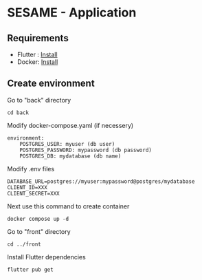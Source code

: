# SESAME - Application

## Requirements
- Flutter : [Install](https://docs.flutter.dev/get-started/install)
- Docker: [Install](https://docs.docker.com/engine/install/)

## Create environment
Go to "back" directory

    cd back
Modify docker-compose.yaml (if necessery)

    environment:
	    POSTGRES_USER: myuser (db user)
	    POSTGRES_PASSWORD: mypassword (db password)
	    POSTGRES_DB: mydatabase (db name)
Modify .env files

    DATABASE_URL=postgres://myuser:mypassword@postgres/mydatabase
    CLIENT_ID=XXX
    CLIENT_SECRET=XXX

Next use this command to create container

    docker compose up -d
Go to "front" directory

    cd ../front
Install Flutter dependencies

    flutter pub get
